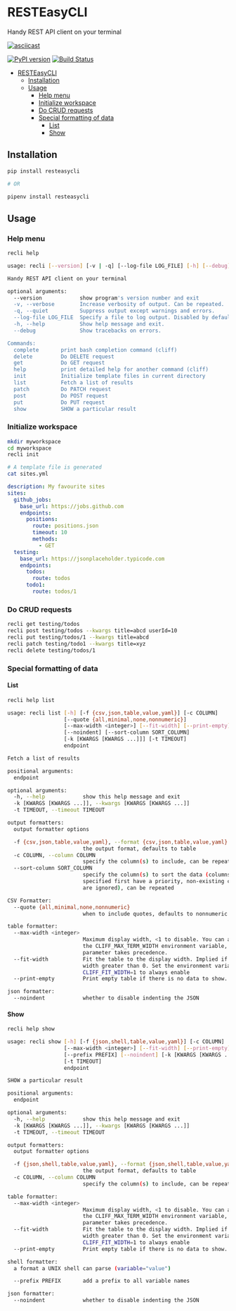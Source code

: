 # RESTEasyCLI

Handy REST API client on your terminal

[![asciicast](https://asciinema.org/a/218994.svg)](https://asciinema.org/a/218994)

[![PyPI version](https://img.shields.io/pypi/v/RESTEasyCLI.svg)](https://pypi.org/project/RESTEasyCLI)
[![Build Status](https://travis-ci.org/rapidstack/RESTEasyCLI.svg?branch=master)](https://travis-ci.org/rapidstack/RESTEasyCLI)

- [RESTEasyCLI](#resteasycli)
  - [Installation](#installation)
  - [Usage](#usage)
    - [Help menu](#help-menu)
    - [Initialize workspace](#initialize-workspace)
    - [Do CRUD requests](#do-crud-requests)
    - [Special formatting of data](#special-formatting-of-data)
      - [List](#list)
      - [Show](#show)

## Installation

```bash
pip install resteasycli

# OR

pipenv install resteasycli
```

## Usage

### Help menu
```bash
recli help
```

```bash
usage: recli [--version] [-v | -q] [--log-file LOG_FILE] [-h] [--debug]

Handy REST API client on your terminal

optional arguments:
  --version            show program's version number and exit
  -v, --verbose        Increase verbosity of output. Can be repeated.
  -q, --quiet          Suppress output except warnings and errors.
  --log-file LOG_FILE  Specify a file to log output. Disabled by default.
  -h, --help           Show help message and exit.
  --debug              Show tracebacks on errors.

Commands:
  complete       print bash completion command (cliff)
  delete         Do DELETE request
  get            Do GET request
  help           print detailed help for another command (cliff)
  init           Initialize template files in current directory
  list           Fetch a list of results
  patch          Do PATCH request
  post           Do POST request
  put            Do PUT request
  show           SHOW a particular result
```

### Initialize workspace
```bash
mkdir myworkspace
cd myworkspace
recli init

# A template file is generated
cat sites.yml
```

```yaml
description: My favourite sites
sites:    
  github_jobs:
    base_url: https://jobs.github.com
    endpoints:
      positions:
        route: positions.json
        timeout: 10
        methods:
          - GET
  testing:
    base_url: https://jsonplaceholder.typicode.com
    endpoints:
      todos:
        route: todos
      todo1:
        route: todos/1
```

### Do CRUD requests

```bash
recli get testing/todos
recli post testing/todos --kwargs title=abcd userId=10
recli put testing/todos/1 --kwargs title=abcd
recli patch testing/todo1 --kwargs title=xyz
recli delete testing/todos/1
```

### Special formatting of data

#### List

```bash
recli help list
```

```bash
usage: recli list [-h] [-f {csv,json,table,value,yaml}] [-c COLUMN]
                  [--quote {all,minimal,none,nonnumeric}]
                  [--max-width <integer>] [--fit-width] [--print-empty]
                  [--noindent] [--sort-column SORT_COLUMN]
                  [-k [KWARGS [KWARGS ...]]] [-t TIMEOUT]
                  endpoint

Fetch a list of results

positional arguments:
  endpoint

optional arguments:
  -h, --help            show this help message and exit
  -k [KWARGS [KWARGS ...]], --kwargs [KWARGS [KWARGS ...]]
  -t TIMEOUT, --timeout TIMEOUT

output formatters:
  output formatter options

  -f {csv,json,table,value,yaml}, --format {csv,json,table,value,yaml}
                        the output format, defaults to table
  -c COLUMN, --column COLUMN
                        specify the column(s) to include, can be repeated
  --sort-column SORT_COLUMN
                        specify the column(s) to sort the data (columns
                        specified first have a priority, non-existing columns
                        are ignored), can be repeated

CSV Formatter:
  --quote {all,minimal,none,nonnumeric}
                        when to include quotes, defaults to nonnumeric

table formatter:
  --max-width <integer>
                        Maximum display width, <1 to disable. You can also use
                        the CLIFF_MAX_TERM_WIDTH environment variable, but the
                        parameter takes precedence.
  --fit-width           Fit the table to the display width. Implied if --max-
                        width greater than 0. Set the environment variable
                        CLIFF_FIT_WIDTH=1 to always enable
  --print-empty         Print empty table if there is no data to show.

json formatter:
  --noindent            whether to disable indenting the JSON
```

#### Show

```bash
recli help show
```

```bash
usage: recli show [-h] [-f {json,shell,table,value,yaml}] [-c COLUMN]
                  [--max-width <integer>] [--fit-width] [--print-empty]
                  [--prefix PREFIX] [--noindent] [-k [KWARGS [KWARGS ...]]]
                  [-t TIMEOUT]
                  endpoint

SHOW a particular result

positional arguments:
  endpoint

optional arguments:
  -h, --help            show this help message and exit
  -k [KWARGS [KWARGS ...]], --kwargs [KWARGS [KWARGS ...]]
  -t TIMEOUT, --timeout TIMEOUT

output formatters:
  output formatter options

  -f {json,shell,table,value,yaml}, --format {json,shell,table,value,yaml}
                        the output format, defaults to table
  -c COLUMN, --column COLUMN
                        specify the column(s) to include, can be repeated

table formatter:
  --max-width <integer>
                        Maximum display width, <1 to disable. You can also use
                        the CLIFF_MAX_TERM_WIDTH environment variable, but the
                        parameter takes precedence.
  --fit-width           Fit the table to the display width. Implied if --max-
                        width greater than 0. Set the environment variable
                        CLIFF_FIT_WIDTH=1 to always enable
  --print-empty         Print empty table if there is no data to show.

shell formatter:
  a format a UNIX shell can parse (variable="value")

  --prefix PREFIX       add a prefix to all variable names

json formatter:
  --noindent            whether to disable indenting the JSON
```
